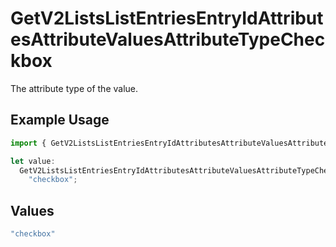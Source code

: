 # GetV2ListsListEntriesEntryIdAttributesAttributeValuesAttributeTypeCheckbox

The attribute type of the value.

## Example Usage

```typescript
import { GetV2ListsListEntriesEntryIdAttributesAttributeValuesAttributeTypeCheckbox } from "attio-js/models/operations/getv2listslistentriesentryidattributesattributevalues.js";

let value:
  GetV2ListsListEntriesEntryIdAttributesAttributeValuesAttributeTypeCheckbox =
    "checkbox";
```

## Values

```typescript
"checkbox"
```
